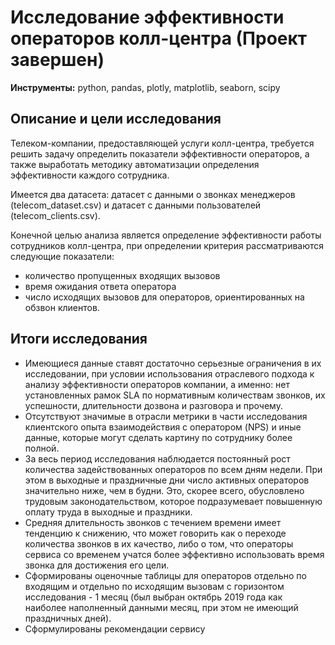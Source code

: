 # Исследование эффективности операторов колл-центра (Проект завершен)
**Инструменты:** python, pandas, plotly, matplotlib, seaborn, scipy
## Описание и цели исследования
Телеком-компании, предоставляющей услуги колл-центра, требуется решить задачу определить показатели эффективности операторов, а также выработать методику автоматизации определения эффективности каждого сотрудника.

Имеется два датасета: датасет с данными о звонках менеджеров (telecom_dataset.csv) и датасет с данными пользователей (telecom_clients.csv).

Конечной целью анализа является определение эффективности работы сотрудников колл-центра, при определении критерия рассматриваются следующие показатели:

* количество пропущенных входящих вызовов
* время ожидания ответа оператора
* число исходящих вызовов для операторов, ориентированных на обзвон клиентов.

## Итоги исследования

* Имеющиеся данные ставят достаточно серьезные ограничения в их исследовании, при условии использования отраслевого подхода к анализу эффективности операторов компании, а именно: нет установленных рамок SLA по нормативным количествам звонков, их успешности, длительности дозвона и разговора и прочему.
* Отсутствуют значимые в отрасли метрики в части исследования клиентского опыта взаимодействия с оператором (NPS) и иные данные, которые могут сделать картину по сотруднику более полной.
* За весь период исследования наблюдается постоянный рост количества задействованных операторов по всем дням недели. При этом в выходные и праздничные дни число активных операторов значительно ниже, чем в будни. Это, скорее всего, обусловлено трудовым законодательством, которое подразумевает повышенную оплату труда в выходные и праздники.
* Средняя длительность звонков с течением времени имеет тенденцию к снижению, что может говорить как о переходе количества звонков в их качество, либо о том, что операторы сервиса со временем учатся более эффективно использовать время звонка для достижения его цели.
* Сформированы оценочные таблицы для операторов отдельно по входящим и отдельно по исходящим вызовам с горизонтом исследования - 1 месяц (был выбран октябрь 2019 года как наиболее наполненный данными месяц, при этом не имеющий праздничных дней).
* Сформулированы рекомендации сервису
